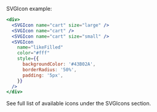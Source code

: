 SVGIcon example:

```jsx static
<div>
  <SVGIcon name="cart" size="large" />
  <SVGIcon name="cart" />
  <SVGIcon name="cart" size="small" />
  <SVGIcon
    name="likeFilled"
    color="#fff"
    style={{
      backgroundColor: '#43B02A',
      borderRadius: '50%',
      padding: '5px',
    }}
  />
</div>
```

See full list of available icons under the SVGIcons section.
